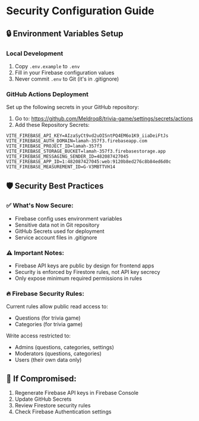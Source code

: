 # Security Configuration Guide

## 🔒 Environment Variables Setup

### Local Development
1. Copy `.env.example` to `.env`
2. Fill in your Firebase configuration values
3. Never commit `.env` to Git (it's in .gitignore)

### GitHub Actions Deployment
Set up the following secrets in your GitHub repository:

1. Go to: https://github.com/Meldroq8/trivia-game/settings/secrets/actions
2. Add these Repository Secrets:

```
VITE_FIREBASE_API_KEY=AIzaSyCt9vd2uOISntPQ4EM6o1K9_iiaDeiFtJs
VITE_FIREBASE_AUTH_DOMAIN=lamah-357f3.firebaseapp.com
VITE_FIREBASE_PROJECT_ID=lamah-357f3
VITE_FIREBASE_STORAGE_BUCKET=lamah-357f3.firebasestorage.app
VITE_FIREBASE_MESSAGING_SENDER_ID=482087427045
VITE_FIREBASE_APP_ID=1:482087427045:web:9120b8ed276c8b84ed6d0c
VITE_FIREBASE_MEASUREMENT_ID=G-V3MBTTVH14
```

## 🛡️ Security Best Practices

### ✅ What's Now Secure:
- Firebase config uses environment variables
- Sensitive data not in Git repository
- GitHub Secrets used for deployment
- Service account files in .gitignore

### ⚠️ Important Notes:
- Firebase API keys are public by design for frontend apps
- Security is enforced by Firestore rules, not API key secrecy
- Only expose minimum required permissions in rules

### 🔥 Firebase Security Rules:
Current rules allow public read access to:
- Questions (for trivia game)
- Categories (for trivia game)

Write access restricted to:
- Admins (questions, categories, settings)
- Moderators (questions, categories)
- Users (their own data only)

## 🚨 If Compromised:
1. Regenerate Firebase API keys in Firebase Console
2. Update GitHub Secrets
3. Review Firestore security rules
4. Check Firebase Authentication settings